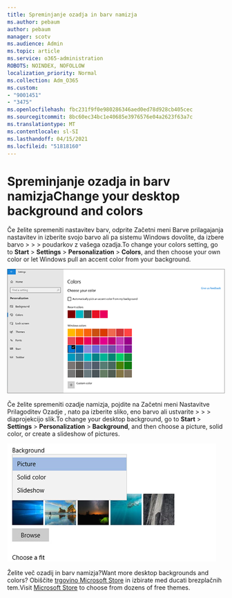 ```yaml
---
title: Spreminjanje ozadja in barv namizja
ms.author: pebaum
author: pebaum
manager: scotv
ms.audience: Admin
ms.topic: article
ms.service: o365-administration
ROBOTS: NOINDEX, NOFOLLOW
localization_priority: Normal
ms.collection: Adm_O365
ms.custom:
- "9001451"
- "3475"
ms.openlocfilehash: fbc231f9f0e980286346aed0ed78d928cb405cec
ms.sourcegitcommit: 8bc60ec34bc1e40685e3976576e04a2623f63a7c
ms.translationtype: MT
ms.contentlocale: sl-SI
ms.lasthandoff: 04/15/2021
ms.locfileid: "51818160"
---
```

# <a name="change-your-desktop-background-and-colors"></a><span data-ttu-id="6cf79-102">Spreminjanje ozadja in barv namizja</span><span class="sxs-lookup"><span data-stu-id="6cf79-102">Change your desktop background and colors</span></span>

<span data-ttu-id="6cf79-103">Če želite spremeniti nastavitev barv, odprite Začetni meni Barve prilagajanja nastavitev in izberite svojo barvo ali pa sistemu Windows dovolite, da izbere barvo  >    >    >  poudarkov z vašega ozadja.</span><span class="sxs-lookup"><span data-stu-id="6cf79-103">To change your colors setting, go to **Start** > **Settings** > **Personalization** > **Colors**, and then choose your own color or let Windows pull an accent color from your background.</span></span>

![Prilagodite barve v sistemu Windows.](media/windows-personalization-colors.png)

<span data-ttu-id="6cf79-105">Če želite spremeniti ozadje namizja, pojdite na Začetni meni Nastavitve Prilagoditev Ozadje , nato pa izberite sliko, eno barvo ali ustvarite  >    >    >  diaprojekcijo slik.</span><span class="sxs-lookup"><span data-stu-id="6cf79-105">To change your desktop background, go to **Start** > **Settings** > **Personalization** > **Background**, and then choose a picture, solid color, or create a slideshow of pictures.</span></span> 

![Spremenite ozadje namizja sistema Windows.](media/windows-desktop-background.png)

<span data-ttu-id="6cf79-107">Želite več ozadij in barv namizja?</span><span class="sxs-lookup"><span data-stu-id="6cf79-107">Want more desktop backgrounds and colors?</span></span> <span data-ttu-id="6cf79-108">Obiščite [trgovino Microsoft Store](https://www.microsoft.com/store/collections/windowsthemes) in izbirate med ducati brezplačnih tem.</span><span class="sxs-lookup"><span data-stu-id="6cf79-108">Visit [Microsoft Store](https://www.microsoft.com/store/collections/windowsthemes) to choose from dozens of free themes.</span></span>
